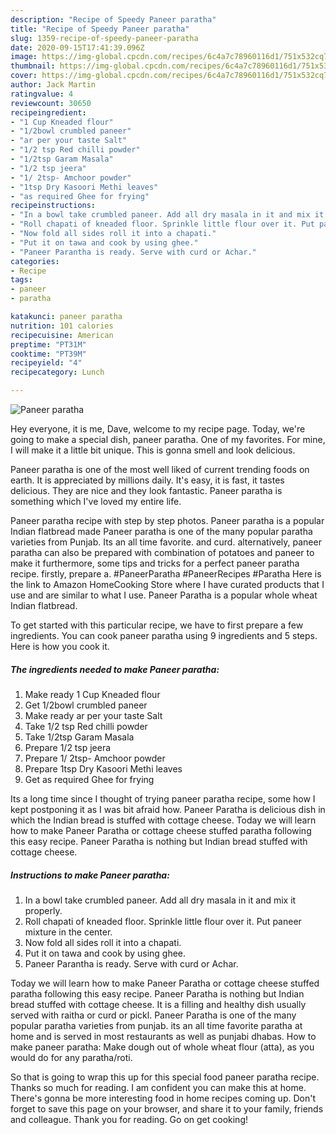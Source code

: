 ```yaml
---
description: "Recipe of Speedy Paneer paratha"
title: "Recipe of Speedy Paneer paratha"
slug: 1359-recipe-of-speedy-paneer-paratha
date: 2020-09-15T17:41:39.096Z
image: https://img-global.cpcdn.com/recipes/6c4a7c78960116d1/751x532cq70/paneer-paratha-recipe-main-photo.jpg
thumbnail: https://img-global.cpcdn.com/recipes/6c4a7c78960116d1/751x532cq70/paneer-paratha-recipe-main-photo.jpg
cover: https://img-global.cpcdn.com/recipes/6c4a7c78960116d1/751x532cq70/paneer-paratha-recipe-main-photo.jpg
author: Jack Martin
ratingvalue: 4
reviewcount: 30650
recipeingredient:
- "1 Cup Kneaded flour"
- "1/2bowl crumbled paneer"
- "ar per your taste Salt"
- "1/2 tsp Red chilli powder"
- "1/2tsp Garam Masala"
- "1/2 tsp jeera"
- "1/ 2tsp- Amchoor powder"
- "1tsp Dry Kasoori Methi leaves"
- "as required Ghee for frying"
recipeinstructions:
- "In a bowl take crumbled paneer. Add all dry masala in it and mix it properly."
- "Roll chapati of kneaded floor. Sprinkle little flour over it. Put paneer mixture in the center."
- "Now fold all sides roll it into a chapati."
- "Put it on tawa and cook by using ghee."
- "Paneer Parantha is ready. Serve with curd or Achar."
categories:
- Recipe
tags:
- paneer
- paratha

katakunci: paneer paratha 
nutrition: 101 calories
recipecuisine: American
preptime: "PT31M"
cooktime: "PT39M"
recipeyield: "4"
recipecategory: Lunch

---
```



![Paneer paratha](https://img-global.cpcdn.com/recipes/6c4a7c78960116d1/751x532cq70/paneer-paratha-recipe-main-photo.jpg)

Hey everyone, it is me, Dave, welcome to my recipe page. Today, we're going to make a special dish, paneer paratha. One of my favorites. For mine, I will make it a little bit unique. This is gonna smell and look delicious.

Paneer paratha is one of the most well liked of current trending foods on earth. It is appreciated by millions daily. It's easy, it is fast, it tastes delicious. They are nice and they look fantastic. Paneer paratha is something which I've loved my entire life.

Paneer paratha recipe with step by step photos. Paneer paratha is a popular Indian flatbread made Paneer paratha is one of the many popular paratha varieties from Punjab. Its an all time favorite. and curd. alternatively, paneer paratha can also be prepared with combination of potatoes and paneer to make it furthermore, some tips and tricks for a perfect paneer paratha recipe. firstly, prepare a. #PaneerParatha #PaneerRecipes #Paratha Here is the link to Amazon HomeCooking Store where I have curated products that I use and are similar to what I use. Paneer Paratha is a popular whole wheat Indian flatbread.


To get started with this particular recipe, we have to first prepare a few ingredients. You can cook paneer paratha using 9 ingredients and 5 steps. Here is how you cook it.

<!--inarticleads1-->

##### The ingredients needed to make Paneer paratha:

1. Make ready 1 Cup Kneaded flour
1. Get 1/2bowl crumbled paneer
1. Make ready ar per your taste Salt
1. Take 1/2 tsp Red chilli powder
1. Take 1/2tsp Garam Masala
1. Prepare 1/2 tsp jeera
1. Prepare 1/ 2tsp- Amchoor powder
1. Prepare 1tsp Dry Kasoori Methi leaves
1. Get as required Ghee for frying


Its a long time since I thought of trying paneer paratha recipe, some how I kept postponing it as I was bit afraid how. Paneer Paratha is delicious dish in which the Indian bread is stuffed with cottage cheese. Today we will learn how to make Paneer Paratha or cottage cheese stuffed paratha following this easy recipe. Paneer Paratha is nothing but Indian bread stuffed with cottage cheese. 

<!--inarticleads2-->

##### Instructions to make Paneer paratha:

1. In a bowl take crumbled paneer. Add all dry masala in it and mix it properly.
1. Roll chapati of kneaded floor. Sprinkle little flour over it. Put paneer mixture in the center.
1. Now fold all sides roll it into a chapati.
1. Put it on tawa and cook by using ghee.
1. Paneer Parantha is ready. Serve with curd or Achar.


Today we will learn how to make Paneer Paratha or cottage cheese stuffed paratha following this easy recipe. Paneer Paratha is nothing but Indian bread stuffed with cottage cheese. It is a filling and healthy dish usually served with raitha or curd or pickl. Paneer Paratha is one of the many popular paratha varieties from punjab. its an all time favorite paratha at home and is served in most restaurants as well as punjabi dhabas. How to make paneer paratha: Make dough out of whole wheat flour (atta), as you would do for any paratha/roti. 

So that is going to wrap this up for this special food paneer paratha recipe. Thanks so much for reading. I am confident you can make this at home. There's gonna be more interesting food in home recipes coming up. Don't forget to save this page on your browser, and share it to your family, friends and colleague. Thank you for reading. Go on get cooking!
